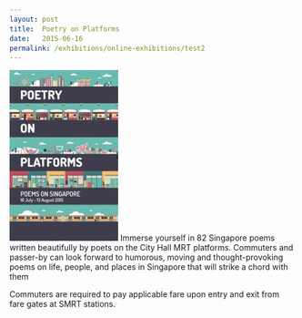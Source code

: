 ```yaml
---
layout: post
title:  Poetry on Platforms
date:   2015-06-16
permalink: /exhibitions/online-exhibitions/test2
---
```

![banner](/images/POP07-191x300.jpg)
Immerse yourself in 82 Singapore poems written beautifully by poets on the City Hall MRT platforms. Commuters and passer-by can look forward to humorous, moving and thought-provoking poems on life, people, and places in Singapore that will strike a chord with them

Commuters are required to pay applicable fare upon entry and exit from fare gates at SMRT stations.

